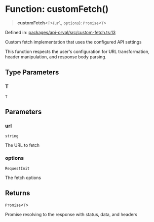 # Function: customFetch()

> **customFetch**\<`T`\>(`url`, `options`): `Promise`\<`T`\>

Defined in: [packages/api-orval/src/custom-fetch.ts:13](https://github.com/the-inconvenience-store/mono-example/blob/d567288f2dff3ffa4a2fdf7eb46acac0b7cd0929/packages/api-orval/src/custom-fetch.ts#L13)

Custom fetch implementation that uses the configured API settings

This function respects the user's configuration for URL transformation,
header manipulation, and response body parsing.

## Type Parameters

### T

`T`

## Parameters

### url

`string`

The URL to fetch

### options

`RequestInit`

The fetch options

## Returns

`Promise`\<`T`\>

Promise resolving to the response with status, data, and headers
